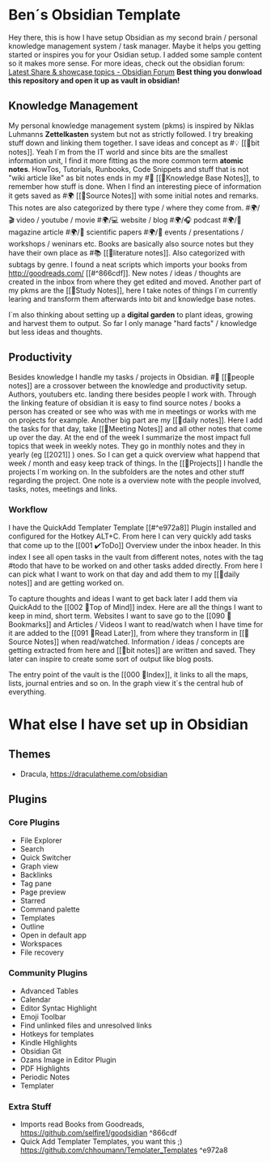 # Ben´s Obsidian Template
Hey there, this is how I have setup Obsidian as my second brain / personal knowledge management system / task manager.
Maybe it helps you getting started or inspires you for your Osidian setup. I added some sample content so it makes more sense.
For more ideas, check out the obsidian forum:  [Latest Share & showcase topics - Obsidian Forum](https://forum.obsidian.md/c/share-showcase/9)
**Best thing you donwload this repository and open it up as vault in obsidian!**

## Knowledge Management
My personal knowledge management system (pkms) is inspired by Niklas Luhmanns **Zettelkasten** system but not as strictly followed. I try breaking stuff down and linking them together.
I save ideas and concept as #💡  [[📃bit notes]]. Yeah I´m from the IT world and since bits are the smallest information unit, I find it more fitting as the more common term **atomic notes**.
HowTos, Tutorials, Runbooks, Code Snippets and stuff that is not "wiki article like" as bit notes ends in my #🧰  [[📃Knowledge Base Notes]], to remember how stuff is done. 
When I find an interesting piece of information it gets saved as  #🌍 [[📃Source Notes]] with some initial notes and remarks. This notes are also categorized by there type / where they come from.
#🌍/🎬 video / youtube / movie 
#🌍/💻 website / blog
#🌍/🎧 podcast
#🌍/📖 magazine article
#🌍/📃 scientific papers 
#🌍/📅 events / presentations / workshops / weninars etc.
Books are basically also source notes but they have their own place as #📚 [[📃literature notes]]. Also categorized with subtags by genre.
I found a neat scripts which imports your books from http://goodreads.com/ [[#^866cdf]].
New notes / ideas / thoughts are created in the inbox from where they get edited and moved.
Another part of my pkms are the [[📓Study Notes]], here I take notes of things I´m currently learing and transform them afterwards into bit and knowledge base notes.

I´m also thinking about setting up a **digital garden** to plant ideas, growing and harvest them to output. So far I only manage "hard facts" / knowledge but less ideas and thoughts.

## Productivity
Besides knowledge I handle my tasks / projects in Obsidian.
#🧑 [[📃people notes]]  are a crossover between the knowledge and productivity setup. Authors, youtubers etc. landing there besides people I work with. Through the linking feature of obsidian it is easy to find source notes / books a person has created or see who was with me in meetings or works with me on projects for example.
Another big part are my [[📃daily notes]]. Here I add the tasks for that day, take [[📃Meeting Notes]] and all other notes that come up over the day. At the end of the week I summarize the most impact full topics that week in weekly notes. They go in monthly notes and they in yearly (eg [[2021]] ) ones. So I can get a quick overview what happend that week / month and easy keep track of things.
In the [[🤹Projects]] I handle the projects I´m working on. In the subfolders are the notes and other stuff regarding the project. One note is a overview note with the people involved, tasks, notes, meetings and links. 

### Workflow
I have the QuickAdd Templater Template [[#^e972a8]] Plugin installed and configured for the Hotkey ALT+C.
From here I can very quickly add tasks that come up to the [[001 ✔️ToDo]] Overview under the inbox header.  In this index I see all open tasks in the vault from different notes, notes with the tag #todo that have to be worked on and other tasks added directly. 
From here I can pick what I want to work on that day and add them to my [[📃daily notes]] and are getting worked on.

To capture thoughts and ideas I want to get back later I add them via QuickAdd to the [[002 💭Top of Mind]] index. Here are all the things I want to keep in mind, short term.
Websites I want to save go to the [[090 🔖Bookmarks]] and Articles / Videos I want to read/watch when I have time for it are added to the [[091 🔖Read Later]], from where they transform in [[📃Source Notes]] when read/watched.
Information / ideas / concepts are getting extracted from here and [[📃bit notes]] are written and saved. They later can inspire to create some sort of output like blog posts.

The entry point of the vault is the [[000 📇Index]], it links to all the maps, lists, journal entries and so on. In the graph view it´s the central hub of everything.


# What else I have set up in Obsidian
## Themes
- Dracula, https://draculatheme.com/obsidian

## Plugins
### Core Plugins
- File Explorer
- Search
- Quick Switcher
- Graph view
- Backlinks
- Tag pane
- Page preview
- Starred
- Command palette
- Templates
- Outline
- Open in default app
- Workspaces
- File recovery

### Community Plugins
- Advanced Tables
- Calendar
- Editor Syntac Highlight
- Emoji Toolbar
- Find unlinked files and unresolved links
- Hotkeys for templates
- Kindle HIghlights
- Obsidian Git
- Ozans Image in Editor Plugin
- PDF Highlights
- Periodic Notes
- Templater

### Extra Stuff
 - Imports read Books from Goodreads, https://github.com/selfire1/goodsidian  ^866cdf
- Quick Add Templater Templates, you want this ;) https://github.com/chhoumann/Templater_Templates ^e972a8
